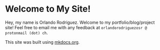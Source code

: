 # Welcome to My Site!

Hey, my name is Orlando Rodriguez. Welcome to my portfolio/blog/project site! Feel free to email me with any feedback at `orlandorodriguezosr @ protonmail (dot) ch`.

This site was built using [mkdocs.org](https://www.mkdocs.org).